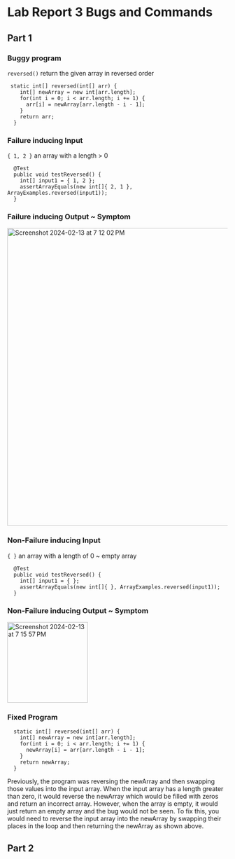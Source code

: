 # Lab Report 3 Bugs and Commands 

## Part 1
### Buggy program
```reversed()```
return the given array in reversed order
```
 static int[] reversed(int[] arr) {
    int[] newArray = new int[arr.length];
    for(int i = 0; i < arr.length; i += 1) {
      arr[i] = newArray[arr.length - i - 1];
    }
    return arr;
  }
```
### Failure inducing Input
``` { 1, 2 } ``` an array with a length > 0

``` 
  @Test
  public void testReversed() {
    int[] input1 = { 1, 2 };
    assertArrayEquals(new int[]{ 2, 1 }, ArrayExamples.reversed(input1));
  }

```
### Failure inducing Output ~ Symptom

<img width="680" alt="Screenshot 2024-02-13 at 7 12 02 PM" src="https://github.com/c2lugo/cse15l-lab-reports/assets/156368539/63b5a45f-74b4-44d8-bcd8-8552e256f619">

### Non-Failure inducing Input
``` { } ``` an array with a length of 0 ~ empty array

```
  @Test
  public void testReversed() {
    int[] input1 = { };
    assertArrayEquals(new int[]{ }, ArrayExamples.reversed(input1));
  }
```
### Non-Failure inducing Output ~ Symptom

<img width="184" alt="Screenshot 2024-02-13 at 7 15 57 PM" src="https://github.com/c2lugo/cse15l-lab-reports/assets/156368539/aa3e9389-e805-4500-bc7e-667cd682567d">

### Fixed Program
```
  static int[] reversed(int[] arr) {
    int[] newArray = new int[arr.length];
    for(int i = 0; i < arr.length; i += 1) {
      newArray[i] = arr[arr.length - i - 1];
    }
    return newArray;
  }
```
Previously, the program was reversing the newArray and then swapping those values into the input array. When the input array has a length greater than zero, it would reverse the newArray which would be filled with zeros and return an incorrect array. However, when the array is empty, it would just return an empty array and the bug would not be seen. To fix this, you would need to reverse the input array into the newArray by swapping their places in the loop and then returning the newArray as shown above.

## Part 2

